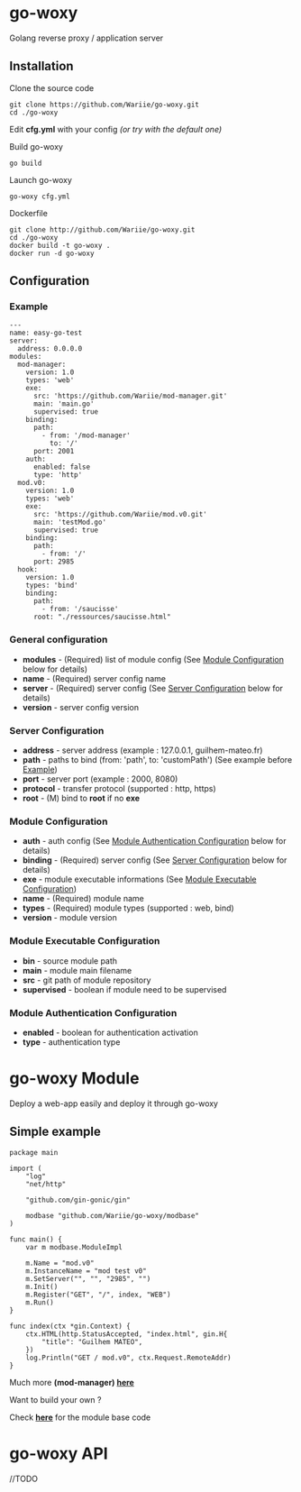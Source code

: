 
# go-woxy

Golang reverse proxy / application server

## Installation

Clone the source code

    git clone https://github.com/Wariie/go-woxy.git
    cd ./go-woxy
  
Edit **cfg.yml** with your config *(or try with the default one)*

Build go-woxy

    go build

Launch go-woxy

    go-woxy cfg.yml

Dockerfile

    git clone http://github.com/Wariie/go-woxy.git
    cd ./go-woxy
    docker build -t go-woxy .
    docker run -d go-woxy

## Configuration

### Example

    ---
    name: easy-go-test
    server:
      address: 0.0.0.0
    modules:
      mod-manager:
        version: 1.0
        types: 'web'
        exe:
          src: 'https://github.com/Wariie/mod-manager.git'
          main: 'main.go'
          supervised: true
        binding:
          path:
            - from: '/mod-manager'
              to: '/'
          port: 2001
        auth:
          enabled: false
          type: 'http'
      mod.v0:
        version: 1.0
        types: 'web'
        exe:
          src: 'https://github.com/Wariie/mod.v0.git'
          main: 'testMod.go'
          supervised: true
        binding:
          path:
            - from: '/'
          port: 2985
      hook:
        version: 1.0
        types: 'bind'
        binding:
          path:
            - from: '/saucisse'
          root: "./ressources/saucisse.html"
  
### General configuration

* **modules** - (Required) list of module config (See [Module Configuration](#module-configuration) below for details)
* **name** - (Required) server config name
* **server** - (Required) server config (See [Server Configuration](#server-configuration) below for details)
* **version** - server config version

### Server Configuration

* **address** - server address (example : 127.0.0.1, guilhem-mateo.fr)
* **path** - paths to bind (from: 'path', to: 'customPath') (See example before [Example](#example))
* **port** - server port (example : 2000, 8080)
* **protocol** - transfer protocol (supported : http, https)
* **root** - (M) bind to **root** if no **exe**

### Module Configuration

* **auth** - auth config (See [Module Authentication Configuration](#module-authentication-configuration) below for details)
* **binding** - (Required) server config (See [Server Configuration](#server-configuration) below for details)
* **exe** - module executable informations (See [Module Executable Configuration](#module-executable-configuration))
* **name** - (Required) module name
* **types** - (Required) module types (supported : web, bind)
* **version** - module version

### Module Executable Configuration

* **bin** - source module path
* **main** - module main filename
* **src** - git path of module repository
* **supervised** - boolean if module need to be supervised

### Module Authentication Configuration

* **enabled** - boolean for authentication activation
* **type** - authentication type

# go-woxy Module

Deploy a web-app easily and deploy it through go-woxy

## Simple example

    package main

    import (
        "log"
        "net/http"

        "github.com/gin-gonic/gin"

        modbase "github.com/Wariie/go-woxy/modbase"
    )

    func main() {
        var m modbase.ModuleImpl

        m.Name = "mod.v0"
        m.InstanceName = "mod test v0"
        m.SetServer("", "", "2985", "")
        m.Init()
        m.Register("GET", "/", index, "WEB")
        m.Run()
    }

    func index(ctx *gin.Context) {
        ctx.HTML(http.StatusAccepted, "index.html", gin.H{
            "title": "Guilhem MATEO",
        })
        log.Println("GET / mod.v0", ctx.Request.RemoteAddr)
    }

Much more **(mod-manager) [here](https://github.com/Wariie/mod-manager)**

Want to build your own ?

Check **[here](https://github.com/Wariie/go-woxy/tree/master/modbase)** for the module base code

# go-woxy API

//TODO
